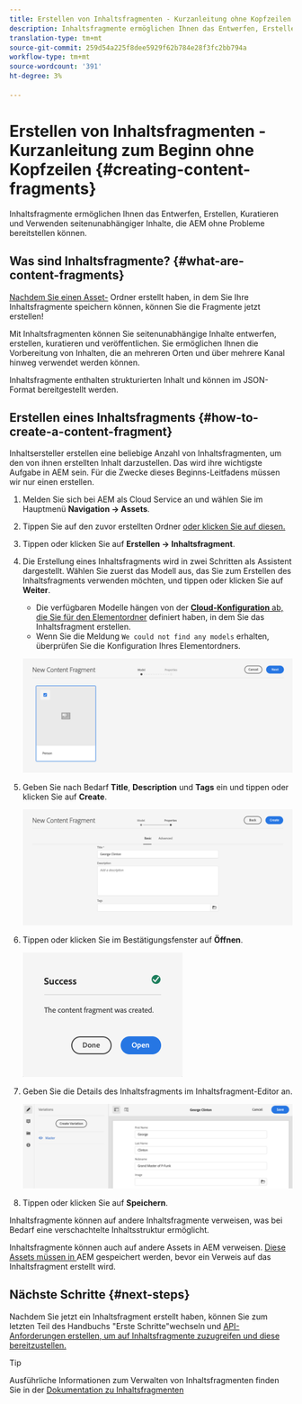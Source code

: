 ```yaml
---
title: Erstellen von Inhaltsfragmenten - Kurzanleitung ohne Kopfzeilen im Beginn
description: Inhaltsfragmente ermöglichen Ihnen das Entwerfen, Erstellen, Kuratieren und Verwenden seitenunabhängiger Inhalte, die AEM ohne Probleme bereitstellen können.
translation-type: tm+mt
source-git-commit: 259d54a225f8dee5929f62b784e28f3fc2bb794a
workflow-type: tm+mt
source-wordcount: '391'
ht-degree: 3%

---
```



# Erstellen von Inhaltsfragmenten - Kurzanleitung zum Beginn ohne Kopfzeilen {#creating-content-fragments}

Inhaltsfragmente ermöglichen Ihnen das Entwerfen, Erstellen, Kuratieren und Verwenden seitenunabhängiger Inhalte, die AEM ohne Probleme bereitstellen können.

## Was sind Inhaltsfragmente? {#what-are-content-fragments}

[Nachdem Sie einen Asset-](create-assets-folder.md) Ordner erstellt haben, in dem Sie Ihre Inhaltsfragmente speichern können, können Sie die Fragmente jetzt erstellen!

Mit Inhaltsfragmenten können Sie seitenunabhängige Inhalte entwerfen, erstellen, kuratieren und veröffentlichen. Sie ermöglichen Ihnen die Vorbereitung von Inhalten, die an mehreren Orten und über mehrere Kanal hinweg verwendet werden können.

Inhaltsfragmente enthalten strukturierten Inhalt und können im JSON-Format bereitgestellt werden.

## Erstellen eines Inhaltsfragments {#how-to-create-a-content-fragment}

Inhaltsersteller erstellen eine beliebige Anzahl von Inhaltsfragmenten, um den von ihnen erstellten Inhalt darzustellen. Das wird ihre wichtigste Aufgabe in AEM sein. Für die Zwecke dieses Beginns-Leitfadens müssen wir nur einen erstellen.

1. Melden Sie sich bei AEM als Cloud Service an und wählen Sie im Hauptmenü **Navigation -> Assets**.
1. Tippen Sie auf den zuvor erstellten Ordner [oder klicken Sie auf diesen.](create-assets-folder.md)
1. Tippen oder klicken Sie auf **Erstellen -> Inhaltsfragment**.
1. Die Erstellung eines Inhaltsfragments wird in zwei Schritten als Assistent dargestellt. Wählen Sie zuerst das Modell aus, das Sie zum Erstellen des Inhaltsfragments verwenden möchten, und tippen oder klicken Sie auf **Weiter**.
   * Die verfügbaren Modelle hängen von der [**Cloud-Konfiguration** ab, die Sie für den Elementordner](create-assets-folder.md) definiert haben, in dem Sie das Inhaltsfragment erstellen.
   * Wenn Sie die Meldung `We could not find any models` erhalten, überprüfen Sie die Konfiguration Ihres Elementordners.

   ![Inhaltsfragmentmodell auswählen](../assets/content-fragment-model-select.png)
1. Geben Sie nach Bedarf **Title**, **Description** und **Tags** ein und tippen oder klicken Sie auf **Create**.

   ![Inhaltsfragment erstellen](../assets/content-fragment-create.png)
1. Tippen oder klicken Sie im Bestätigungsfenster auf **Öffnen**.

   ![Inhaltsfragment-erstellte Bestätigung](../assets/content-fragment-confirmation.png)
1. Geben Sie die Details des Inhaltsfragments im Inhaltsfragment-Editor an.

   ![Inhaltsfragmente-Editor](../assets/content-fragment-edit.png)
1. Tippen oder klicken Sie auf **Speichern**.

Inhaltsfragmente können auf andere Inhaltsfragmente verweisen, was bei Bedarf eine verschachtelte Inhaltsstruktur ermöglicht.

Inhaltsfragmente können auch auf andere Assets in AEM verweisen. [Diese Assets müssen in ](/help/assets/manage-digital-assets.md) AEM gespeichert werden, bevor ein Verweis auf das Inhaltsfragment erstellt wird.

## Nächste Schritte {#next-steps}

Nachdem Sie jetzt ein Inhaltsfragment erstellt haben, können Sie zum letzten Teil des Handbuchs &quot;Erste Schritte&quot;wechseln und [API-Anforderungen erstellen, um auf Inhaltsfragmente zuzugreifen und diese bereitzustellen.](create-api-request.md)

>[!TIP]
>
>Ausführliche Informationen zum Verwalten von Inhaltsfragmenten finden Sie in der [Dokumentation zu Inhaltsfragmenten](/help/assets/content-fragments/content-fragments.md)
